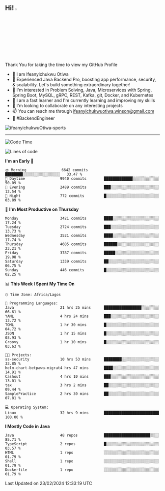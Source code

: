 <!-- BLOG-POST-LIST:START --><!-- BLOG-POST-LIST:END -->

## Hi! <img src="https://media.giphy.com/media/hvRJCLFzcasrR4ia7z/giphy.gif" width="4%"> 

Thank You for taking the time to view my GitHub Profile

- 👋 I am Ifeanyichukwu Otiwa
- 🚀 Experienced Java Backend Pro, boosting app performance, security, & scalability. Let's build something extraordinary together!
- 👀 I'm interested in Problem Solving, Java, Microservices with Spring, Spring Boot, MySQL, gRPC, REST, Kafka, git, Docker, and Kubernetes
- 🌱 I am a fast learner and I'm currently learning and improving my skills
- 💞️ I'm looking to collaborate on any interesting projects
- 📫 You can reach me through ifeanyichukwuotiwa.winson@gmail.com
- 🚀 #BackendEngineer

<p align="left" marginTop="10px"> <img src="https://komarev.com/ghpvc/?username=ifeanyichukwuOtiwa-sports&label=Profile%20views&color=0e75b6&style=for-the-badge" alt="ifeanyichukwuOtiwa-sports" /> </p>

***

<!--START_SECTION:waka-->
![Code Time](http://img.shields.io/badge/Code%20Time-2%2C279%20hrs%2012%20mins-blue)

![Lines of code](https://img.shields.io/badge/From%20Hello%20World%20I%27ve%20Written-4.1%20million%20lines%20of%20code-blue)

**I'm an Early 🐤** 

```text
🌞 Morning                6642 commits        ████████░░░░░░░░░░░░░░░░░   33.47 % 
🌆 Daytime                9940 commits        █████████████░░░░░░░░░░░░   50.09 % 
🌃 Evening                2489 commits        ███░░░░░░░░░░░░░░░░░░░░░░   12.54 % 
🌙 Night                  772 commits         █░░░░░░░░░░░░░░░░░░░░░░░░   03.89 % 
```
📅 **I'm Most Productive on Thursday** 

```text
Monday                   3421 commits        ████░░░░░░░░░░░░░░░░░░░░░   17.24 % 
Tuesday                  2724 commits        ███░░░░░░░░░░░░░░░░░░░░░░   13.73 % 
Wednesday                3521 commits        ████░░░░░░░░░░░░░░░░░░░░░   17.74 % 
Thursday                 4605 commits        ██████░░░░░░░░░░░░░░░░░░░   23.21 % 
Friday                   3787 commits        █████░░░░░░░░░░░░░░░░░░░░   19.08 % 
Saturday                 1339 commits        ██░░░░░░░░░░░░░░░░░░░░░░░   06.75 % 
Sunday                   446 commits         █░░░░░░░░░░░░░░░░░░░░░░░░   02.25 % 
```


📊 **This Week I Spent My Time On** 

```text
🕑︎ Time Zone: Africa/Lagos

💬 Programming Languages: 
Java                     21 hrs 25 mins      █████████████████░░░░░░░░   66.61 % 
YAML                     4 hrs 24 mins       ███░░░░░░░░░░░░░░░░░░░░░░   13.72 % 
TOML                     1 hr 30 mins        █░░░░░░░░░░░░░░░░░░░░░░░░   04.72 % 
JSON                     1 hr 15 mins        █░░░░░░░░░░░░░░░░░░░░░░░░   03.93 % 
Groovy                   1 hr 10 mins        █░░░░░░░░░░░░░░░░░░░░░░░░   03.63 % 

🐱‍💻 Projects: 
ss-security              10 hrs 53 mins      ████████░░░░░░░░░░░░░░░░░   33.85 % 
helm-chart-betpawa-migrat4 hrs 47 mins       ████░░░░░░░░░░░░░░░░░░░░░   14.91 % 
Cashout                  4 hrs 10 mins       ███░░░░░░░░░░░░░░░░░░░░░░   13.01 % 
tax                      3 hrs 2 mins        ██░░░░░░░░░░░░░░░░░░░░░░░   09.44 % 
SamplePractice           2 hrs 30 mins       ██░░░░░░░░░░░░░░░░░░░░░░░   07.81 % 

💻 Operating System: 
Linux                    32 hrs 9 mins       █████████████████████████   100.00 % 
```

**I Mostly Code in Java** 

```text
Java                     48 repos            █████████████████████░░░░   85.71 % 
TypeScript               2 repos             █░░░░░░░░░░░░░░░░░░░░░░░░   03.57 % 
HTML                     1 repo              ░░░░░░░░░░░░░░░░░░░░░░░░░   01.79 % 
Shell                    1 repo              ░░░░░░░░░░░░░░░░░░░░░░░░░   01.79 % 
Dockerfile               1 repo              ░░░░░░░░░░░░░░░░░░░░░░░░░   01.79 % 
```




 Last Updated on 23/02/2024 12:33:19 UTC
<!--END_SECTION:waka-->

<!--
<p align="center">
![trophy](https://github-profile-trophy.vercel.app/?username=ifeanyichukwuOtiwa-sports&theme=onedark) (https://github.com/ryo-ma/github-profile-trophy)
</p>
-->

<!---
ifeanyi-otiwa/ifeanyi-otiwa is a ✨ special ✨ repository because its `README.md` (this file) appears on your GitHub profile.
You can click the Preview link to take a look at your changes.
--->
